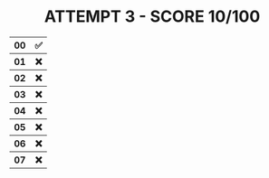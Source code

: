 <h1 align="center">ATTEMPT 3 - SCORE 10/100</h1><div align="center"><table>
<tr>
	<th>00</th>
	<th>✅</th>
</tr>
<tr>
	<th>01</th>
	<th>❌</th>
</tr>
<tr>
	<th>02</th>
	<th>❌</th>
</tr>
<tr>
	<th>03</th>
	<th>❌</th>
</tr>
<tr>
	<th>04</th>
	<th>❌</th>
</tr>
<tr>
	<th>05</th>
	<th>❌</th>
</tr>
<tr>
	<th>06</th>
	<th>❌</th>
</tr>
<tr>
	<th>07</th>
	<th>❌</th>
</tr></table></div>
